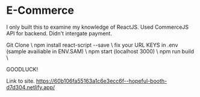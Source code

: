 # E-Commerce

I only built this to examine my knowledge of ReactJS. Used CommerceJS API for backend. Didn't intergate payment.


Git Clone \\
npm install react-script --save \\
fix your URL KEYS in .env (sample availiable in ENV.SAM) \\
npm start (localhost 3000) \\
npm run build  \\


GOODLUCK!


Link to site. 
https://60b106fa55163a1c6e3ecc6f--hopeful-booth-d7d304.netlify.app/

